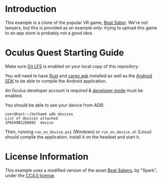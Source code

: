 # Introduction
This example is a clone of the popular VR game, [Beat Saber](https://beatsaber.com/). We're not lawyers, but this is provided as an example *only*: trying to upload this game to an app store is probably not a good idea.

# Oculus Quest Starting Guide

Make sure [Git LFS](https://git-lfs.github.com/) is enabled on your local copy of this repository.

You will need to have [Rust](https://www.rust-lang.org/tools/install) and [cargo apk](https://crates.io/crates/cargo-apk) installed as well as the [Android SDK](https://developer.android.com/studio) to be able to compile the Android application.

An Oculus developer account is required & [developer mode](https://developer.oculus.com/documentation/native/android/mobile-device-setup/) must be enabled.

You should be able to see your device from ADB:

````
user@host:~/hotham$ adb devices
List of devices attached
1PASH9B12E0092	device
````

Then, running `run_on_device.ps1` (Windows) or `run_on_device.sh` (Linux) should compile the application, install it on the headset and start it.

# License Information
This example uses a modified version of the asset [Beat Sabers](https://sketchfab.com/3d-models/beat-sabers-e7c6358273d44faea03fa77d9792fd6a), by "Spark", under the [CC4.0 license](https://creativecommons.org/licenses/by/4.0/).